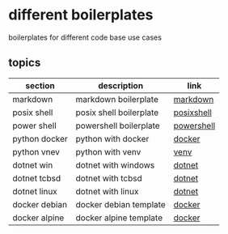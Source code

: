 <!-- omit in toc -->
# different boilerplates

boilerplates for different code base use cases

<!-- omit in toc -->
## topics

| section | description | link |
|--- |--- |--- |
| markdown | markdown boilerplate | [markdown](markdown/) |
| posix shell | posix shell boilerplate | [posixshell](posix-shell/) |
| power shell | powershell boilerplate | [powershell](power-shell/) |
| python docker | python with docker | [docker](python-docker/) |
| python vnev | python with venv | [venv](python-venv/) |
| dotnet win | dotnet with windows | [dotnet](dotnet-win/) |
| dotnet tcbsd | dotnet with tcbsd | [dotnet](dotnet-tcbsd/) |
| dotnet linux | dotnet with linux | [dotnet](dotnet-linux/) |
| docker debian | docker debian template | [docker](docker-debian/) |
| docker alpine | docker alpine template | [docker](docker-alpine/) |
